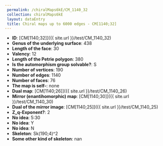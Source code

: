 ```yaml
--- 
 permalink: /chiralMaps6kE/CM_1140_32 
 collection: chiralMaps6kE
 layout: dataEntry
 title: Chiral maps up to 6000 edges - CM[1140;32]
---
```


- **ID**: [CM[1140;32]]({{ site.url }}/test/CM_1140_32)
- **Genus of the underlying surface**: 438
- **Length of the face**: 30
- **Valency**: 12
- **Length of the Petrie polygon**: 380
- **Is the automorphism group solvable?**: S
- **Number of vertices**: 190
- **Number of edges**: 1140
- **Number of faces**: 76
- **The map is self-**: none
- **Dual map**: [CM[1140;26]]({{ site.url }}/test/CM_1140_26)
- **Mirror (enantihomorphic) map**: [CM[1140;30]]({{ site.url }}/test/CM_1140_30)
- **Dual of the mirror image**: [CM[1140;25]]({{ site.url }}/test/CM_1140_25)
- **Z_q-Exponent?**: 2
- **No idea**:  5:30
- **No idea**: Y
- **No idea**: N
- **Skeleton**: Sk(190;4)^2
- **Some other kind of skeleton**: nan
